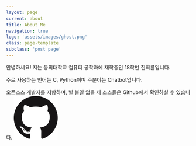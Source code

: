 ```yaml
---
layout: page
current: about
title: About Me
navigation: true
logo: 'assets/images/ghost.png'
class: page-template
subclass: 'post page'
---
```




안녕하세요! 저는 동의대학교 컴퓨터 공학과에 재학중인 18학번 진희륜입니다.

주로 사용하는 언어는 C, Python이며 주분야는 Chatbot입니다.

오픈소스 개발자를 지향하며, 별 볼일 없을 제 소스들은 Github에서 확인하실 수 있습니다.
[![Github](GitHub-Mark-120px-plus.png)](https://github.com/SerenityS)
